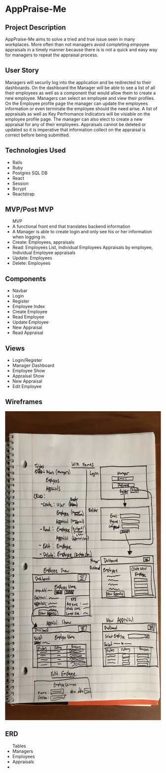 # AppPraise-Me
<h2>Project Description</h2>
    <p>AppPraise-Me aims to solve a tried and true issue seen in many workplaces. More often than not managers avoid completing empoyee appraisals in a timely manner because there is is not a quick and easy way for managers to repeat the appraisal process.  </p>
<h2>User Story</h2>
    <p>Managers will securily log into the application and be redirected to their dashboards. On the dashboard the Manager will be able to see a list of all their employees as well as a component that would allow them to create a new employee. Managers can select an employee and view their profiles. On the Employee profile page the manager can update the employees information or even terminate the employee should the need arise. A list of appraisals as well as Key Perfromance Indicators will be visiable on the employee profile page. The manager can also elect to create a new appraisal for any of their employees. Appraisals cannot be deleted or updated so it is imperative that information collect on the appraisal is correct before being submitted.</p>
<h2>Technologies Used</h2>
    <ul>
    <li>Rails</li>
    <li>Ruby</li>
    <li>Postgres SQL DB</li>
    <li>React</li>
    <li>Session</li>
    <li>Bcrypt</li>
    <li>Reactstrap</li>
    </ul>
<h2>MVP/Post MVP</h2>
    <ul> MVP
    <li>A functional front end that translates backend information</li>
     <li>A Manager is able to create login and only see his or her information when logging in. </li>
     <li> Create: Employees, appraisals </li>
     <li> Read: Employees List, Individual Employees Appraisals by employee, Individual Employee appraisals </li>
     <li> Update: Employees </li>
     <li> Delete: Employees </li>
    </ul>
<h2>Components</h2>
    <ul>
    <li>Navbar</li>
    <li>Login</li>
    <li>Register</li>
    <li>Employee Index</li>
    <li>Create Employee</li>
    <li>Read Employee</li>
    <li>Update Employee</li>
    <li>New Appraisal</li>
    <li>Read Appraisal</li>
    </ul>
<h2>Views</h2>
    <ul>
    <li>Login/Register</li>
    <li>Manager Dashboard</li>
    <li>Employee Show</li>
    <li>Appraisal Show</li>
    <li>New Appraisal</li>
    <li>Edit Employee</li>
    </ul>
<h2>Wireframes</h2>
<img src= "./public/wireframes.jpg" height="1000px" width="800px">

<h2>ERD</h2>

<ul>  
    Tables
    <li>Managers</li>
    <li>Employees</li>
    <li>Appraisals<li>
</ul>
